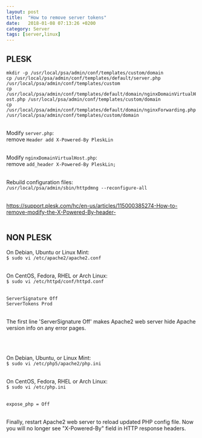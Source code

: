 ```yaml
---
layout: post
title:  "How to remove server tokens"
date:   2018-01-08 07:13:26 +0200
category: Server
tags: [server,linux]
---
```


<h2>PLESK</h2>

`mkdir -p /usr/local/psa/admin/conf/templates/custom/domain`<br />
`cp /usr/local/psa/admin/conf/templates/default/server.php /usr/local/psa/admin/conf/templates/custom`<br />
`cp /usr/local/psa/admin/conf/templates/default/domain/nginxDomainVirtualHost.php /usr/local/psa/admin/conf/templates/custom/domain`<br />
`cp /usr/local/psa/admin/conf/templates/default/domain/nginxForwarding.php /usr/local/psa/admin/conf/templates/custom/domain`<br />
<br />


Modify `server.php`:<br />
remove `Header add X-Powered-By PleskLin`<br /><br />

Modify `nginxDomainVirtualHost.php`:<br />
remove `add_header X-Powered-By PleskLin;`<br /><br />


Rebuild configuration files:<br />
`/usr/local/psa/admin/sbin/httpdmng --reconfigure-all`<br /><br />


https://support.plesk.com/hc/en-us/articles/115000385274-How-to-remove-modify-the-X-Powered-By-header-
<br /><br />

<h2>NON PLESK</h2>


On Debian, Ubuntu or Linux Mint: <br />
`$ sudo vi /etc/apache2/apache2.conf`<br /><br />

On CentOS, Fedora, RHEL or Arch Linux:<br />
`$ sudo vi /etc/httpd/conf/httpd.conf`<br /><br />

`ServerSignature Off`<br />
`ServerTokens Prod`<br /><br />

The first line 'ServerSignature Off' makes Apache2 web server hide Apache version info on any error pages.

<br /><br />


On Debian, Ubuntu, or Linux Mint:<br />
`$ sudo vi /etc/php5/apache2/php.ini`<br /><br />

On CentOS, Fedora, RHEL or Arch Linux:<br />
`$ sudo vi /etc/php.ini`<br /><br />

`expose_php = Off`<br /><br />

Finally, restart Apache2 web server to reload updated PHP config file.
Now you will no longer see "X-Powered-By" field in HTTP response headers.